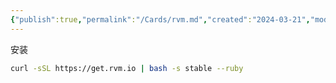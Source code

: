 ```yaml
---
{"publish":true,"permalink":"/Cards/rvm.md","created":"2024-03-21","modified":"2024-07-15","cssclasses":""}
---
```



安装

```bash
curl -sSL https://get.rvm.io | bash -s stable --ruby
```
